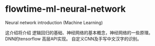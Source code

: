 # flowtime-ml-neural-network
Neural network introduction (Machine Learning)

这介绍将介绍 逻辑回归的基础、神经网络的基本概念，神经网络的一些原理。
DNN的tensorflow 高层API实现。
自定义CNN及手写中文汉字的识别。
